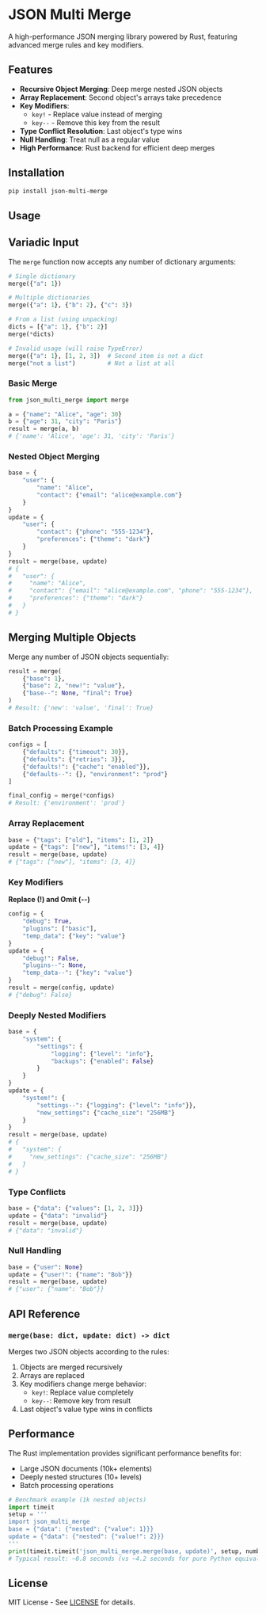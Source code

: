 # JSON Multi Merge

A high-performance JSON merging library powered by Rust, featuring advanced merge rules and key
modifiers.

## Features

- **Recursive Object Merging**: Deep merge nested JSON objects
- **Array Replacement**: Second object's arrays take precedence
- **Key Modifiers**:
  - `key!` - Replace value instead of merging
  - `key--` - Remove this key from the result
- **Type Conflict Resolution**: Last object's type wins
- **Null Handling**: Treat null as a regular value
- **High Performance**: Rust backend for efficient deep merges

## Installation

```bash
pip install json-multi-merge
```

## Usage

## Variadic Input

The `merge` function now accepts any number of dictionary arguments:

```python
# Single dictionary
merge({"a": 1})

# Multiple dictionaries
merge({"a": 1}, {"b": 2}, {"c": 3})

# From a list (using unpacking)
dicts = [{"a": 1}, {"b": 2}]
merge(*dicts)

# Invalid usage (will raise TypeError)
merge({"a": 1}, [1, 2, 3])  # Second item is not a dict
merge("not a list")         # Not a list at all
```
### Basic Merge
```python
from json_multi_merge import merge

a = {"name": "Alice", "age": 30}
b = {"age": 31, "city": "Paris"}
result = merge(a, b)
# {'name': 'Alice', 'age': 31, 'city': 'Paris'}
```

### Nested Object Merging
```python
base = {
    "user": {
        "name": "Alice",
        "contact": {"email": "alice@example.com"}
    }
}
update = {
    "user": {
        "contact": {"phone": "555-1234"},
        "preferences": {"theme": "dark"}
    }
}
result = merge(base, update)
# {
#   "user": {
#     "name": "Alice",
#     "contact": {"email": "alice@example.com", "phone": "555-1234"},
#     "preferences": {"theme": "dark"}
#   }
# }
```

## Merging Multiple Objects

Merge any number of JSON objects sequentially:

```python
result = merge(
    {"base": 1},
    {"base": 2, "new!": "value"},
    {"base--": None, "final": True}
)
# Result: {'new': 'value', 'final': True}
```

### Batch Processing Example
```python
configs = [
    {"defaults": {"timeout": 30}},
    {"defaults": {"retries": 3}},
    {"defaults!": {"cache": "enabled"}},
    {"defaults--": {}, "environment": "prod"}
]

final_config = merge(*configs)
# Result: {'environment': 'prod'}
```

### Array Replacement
```python
base = {"tags": ["old"], "items": [1, 2]}
update = {"tags": ["new"], "items!": [3, 4]}
result = merge(base, update)
# {"tags": ["new"], "items": [3, 4]}
```

### Key Modifiers
**Replace (!) and Omit (--)**
```python
config = {
    "debug": True,
    "plugins": ["basic"],
    "temp_data": {"key": "value"}
}
update = {
    "debug!": False,
    "plugins--": None,
    "temp_data--": {"key": "value"}
}
result = merge(config, update)
# {"debug": False}
```

### Deeply Nested Modifiers
```python
base = {
    "system": {
        "settings": {
            "logging": {"level": "info"},
            "backups": {"enabled": False}
        }
    }
}
update = {
    "system!": {
        "settings--": {"logging": {"level": "info"}},
        "new_settings": {"cache_size": "256MB"}
    }
}
result = merge(base, update)
# {
#   "system": {
#     "new_settings": {"cache_size": "256MB"}
#   }
# }
```

### Type Conflicts
```python
base = {"data": {"values": [1, 2, 3]}}
update = {"data": "invalid"}
result = merge(base, update)
# {"data": "invalid"}
```

### Null Handling
```python
base = {"user": None}
update = {"user!": {"name": "Bob"}}
result = merge(base, update)
# {"user": {"name": "Bob"}}
```

## API Reference

### `merge(base: dict, update: dict) -> dict`
Merges two JSON objects according to the rules:
1. Objects are merged recursively
2. Arrays are replaced
3. Key modifiers change merge behavior:
   - `key!`: Replace value completely
   - `key--`: Remove key from result
4. Last object's value type wins in conflicts

## Performance

The Rust implementation provides significant performance benefits for:
- Large JSON documents (10k+ elements)
- Deeply nested structures (10+ levels)
- Batch processing operations

```python
# Benchmark example (1k nested objects)
import timeit
setup = '''
import json_multi_merge
base = {"data": {"nested": {"value": 1}}}
update = {"data": {"nested": {"value!": 2}}}
'''
print(timeit.timeit('json_multi_merge.merge(base, update)', setup, number=10000))
# Typical result: ~0.8 seconds (vs ~4.2 seconds for pure Python equivalent)
```

## License

MIT License - See [LICENSE](LICENSE) for details.
